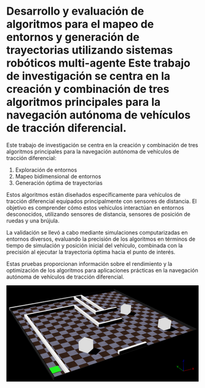# Desarrollo y evaluación de algoritmos para el mapeo de entornos y generación de trayectorias utilizando sistemas robóticos multi-agente Este trabajo de investigación se centra en la creación y combinación de tres algoritmos principales para la navegación autónoma de vehículos de tracción diferencial.

Este trabajo de investigación se centra en la creación y combinación de tres algoritmos principales para la navegación autónoma de vehículos de tracción diferencial:

1. Exploración de entornos
2. Mapeo bidimensional de entornos
3. Generación óptima de trayectorias

Estos algoritmos están diseñados específicamente para vehículos de tracción diferencial equipados principalmente con sensores de distancia. El objetivo es comprender cómo estos vehículos interactúan en entornos desconocidos, utilizando sensores de distancia, sensores de posición de ruedas y una brújula.

La validación se llevó a cabo mediante simulaciones computarizadas en entornos diversos, evaluando la precisión de los algoritmos en términos de tiempo de simulación y posición inicial del vehículo, combinada con la precisión al ejecutar la trayectoria óptima hacia el punto de interés.

Estas pruebas proporcionan información sobre el rendimiento y la optimización de los algoritmos para aplicaciones prácticas en la navegación autónoma de vehículos de tracción diferencial.

<p align="center">
  <img src="Anexos/MapasWebots/mundoWebots_iso.png">
</p>
